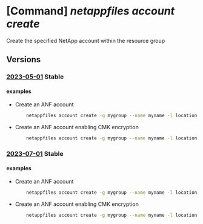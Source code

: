 # [Command] _netappfiles account create_

Create the specified NetApp account within the resource group

## Versions

### [2023-05-01](/Resources/mgmt-plane/L3N1YnNjcmlwdGlvbnMve30vcmVzb3VyY2Vncm91cHMve30vcHJvdmlkZXJzL21pY3Jvc29mdC5uZXRhcHAvbmV0YXBwYWNjb3VudHMve30=/2023-05-01.xml) **Stable**

<!-- mgmt-plane /subscriptions/{}/resourcegroups/{}/providers/microsoft.netapp/netappaccounts/{} 2023-05-01 -->

#### examples

- Create an ANF account
    ```bash
        netappfiles account create -g mygroup --name myname -l location --tags testtag1=mytag1 testtag3=mytagg
    ```

- Create an ANF account enabling CMK encryption
    ```bash
        netappfiles account create -g mygroup --name myname -l location --key-source Microsoft.KeyVault --key-name cmkKey --key-vault-uri https://mykvuri.vault.azure.net/ --keyvault-resource-id myKeyVaultResourceId --identity-type UserAssigned --user-assigned-identity '/subscriptions/xxxxxxx-xxxx-xxxx-xxxx-xxxxxxxxxxxx/resourcegroups/myrg/providers/Microsoft.ManagedIdentity/userAssignedIdentities/anf-mi'
    ```

### [2023-07-01](/Resources/mgmt-plane/L3N1YnNjcmlwdGlvbnMve30vcmVzb3VyY2Vncm91cHMve30vcHJvdmlkZXJzL21pY3Jvc29mdC5uZXRhcHAvbmV0YXBwYWNjb3VudHMve30=/2023-07-01.xml) **Stable**

<!-- mgmt-plane /subscriptions/{}/resourcegroups/{}/providers/microsoft.netapp/netappaccounts/{} 2023-07-01 -->

#### examples

- Create an ANF account
    ```bash
        netappfiles account create -g mygroup --name myname -l location --tags testtag1=mytag1 testtag3=mytagg
    ```

- Create an ANF account enabling CMK encryption
    ```bash
        netappfiles account create -g mygroup --name myname -l location --key-source Microsoft.KeyVault --key-name cmkKey --key-vault-uri https://mykvuri.vault.azure.net/ --keyvault-resource-id myKeyVaultResourceId --identity-type UserAssigned --user-assigned-identity '/subscriptions/xxxxxxx-xxxx-xxxx-xxxx-xxxxxxxxxxxx/resourcegroups/myrg/providers/Microsoft.ManagedIdentity/userAssignedIdentities/anf-mi'
    ```
